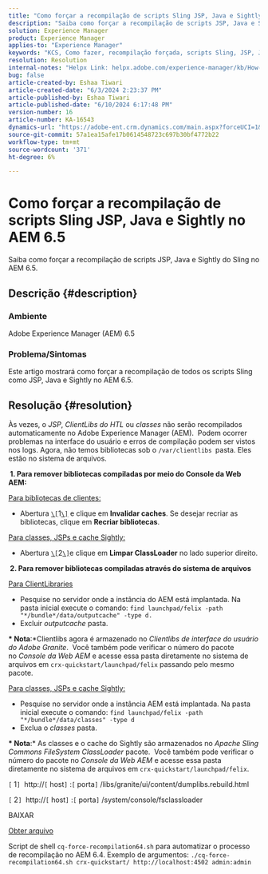 ```yaml
---
title: "Como forçar a recompilação de scripts Sling JSP, Java e Sightly no AEM 6.5"
description: "Saiba como forçar a recompilação de scripts JSP, Java e Sightly do Sling no AEM 6.5."
solution: Experience Manager
product: Experience Manager
applies-to: "Experience Manager"
keywords: "KCS, Como fazer, recompilação forçada, scripts Sling, JSP, Java, Sightly, AEM 6.5, Adobe Experience Manager 6.5"
resolution: Resolution
internal-notes: "Helpx Link: helpx.adobe.com/experience-manager/kb/How-to-force-a-recompilation-of-all-Sling-scripts-jsps-java-sightly-on-AEM-6-4.html"
bug: false
article-created-by: Eshaa Tiwari
article-created-date: "6/3/2024 2:23:37 PM"
article-published-by: Eshaa Tiwari
article-published-date: "6/10/2024 6:17:48 PM"
version-number: 16
article-number: KA-16543
dynamics-url: "https://adobe-ent.crm.dynamics.com/main.aspx?forceUCI=1&pagetype=entityrecord&etn=knowledgearticle&id=611f91d7-b421-ef11-840b-6045bd0201f5"
source-git-commit: 57a1ea15afe17b0614548723c697b30bf4772b22
workflow-type: tm+mt
source-wordcount: '371'
ht-degree: 6%

---
```


# Como forçar a recompilação de scripts Sling JSP, Java e Sightly no AEM 6.5


Saiba como forçar a recompilação de scripts JSP, Java e Sightly do Sling no AEM 6.5.

## Descrição {#description}


### <b>Ambiente</b>

Adobe Experience Manager (AEM) 6.5

### <b>Problema/Sintomas</b>

Este artigo mostrará como forçar a recompilação de todos os scripts Sling como JSP, Java e Sightly no AEM 6.5.


## Resolução {#resolution}


Às vezes, o *JSP*, *ClientLibs do HTL* ou *classes* não serão recompilados automaticamente no Adobe Experience Manager (AEM).  Podem ocorrer problemas na interface do usuário e erros de compilação podem ser vistos nos logs. Agora, não temos bibliotecas sob o `/var/clientlibs `pasta. Eles estão no sistema de arquivos.

<b> 1. Para remover bibliotecas compiladas por meio do Console da Web AEM:</b>

<u>Para bibliotecas de clientes:</u>

- Abertura [`\[`](https://libs/granite/ui/content/dumplibs.rebuild.html)1[`\]`](https://libs/granite/ui/content/dumplibs.rebuild.html) e clique em <b>Invalidar caches</b>. Se desejar recriar as bibliotecas, clique em <b>Recriar bibliotecas</b>.


<u>Para classes, JSPs e cache Sightly:</u>

- Abertura [`\[`](https://&lt;host>:&lt;port>/system/console/fsclassloader)2[`\]`](https://&lt;host>:&lt;port>/system/console/fsclassloader)e clique em <b>Limpar ClassLoader</b> no lado superior direito.


<b> 2. Para remover bibliotecas compiladas através do sistema de arquivos</b>

<u>Para ClientLibraries</u>

- Pesquise no servidor onde a instância do AEM está implantada. Na pasta inicial execute o comando: `find launchpad/felix -path "*/bundle*/data/outputcache" -type d.`
- Excluir *outputcache* pasta.


<b>* Nota</b>:*Clientlibs agora é armazenado no *Clientlibs de interface do usuário do Adobe Granite*.  Você também pode verificar o número do pacote no *Console da Web AEM* e acesse essa pasta diretamente no sistema de arquivos em `crx-quickstart/launchpad/felix` passando pelo mesmo pacote.

<u>Para classes, JSPs e cache Sightly:</u>

- Pesquise no servidor onde a instância AEM está implantada. Na pasta inicial execute o comando: `find launchpad/felix -path "*/bundle*/data/classes" -type d`
- Exclua o *classes* pasta.


<b>* Nota</b>:* As classes e o cache do Sightly são armazenados no *Apache Sling Commons FileSystem ClassLoader* pacote.  Você também pode verificar o número do pacote no *Console da Web AEM* e acesse essa pasta diretamente no sistema de arquivos em `crx-quickstart/launchpad/felix`.

`[` 1`]`  http://`[` host`]` :`[` porta`]` /libs/granite/ui/content/dumplibs.rebuild.html

`[` 2`]`  http://`[` host`]` :`[` porta`]` /system/console/fsclassloader



BAIXAR

[Obter arquivo](https://helpx.adobe.com/content/dam/help/en/experience-manager/kb/How-to-force-a-recompilation-of-all-Sling-scripts-jsps-java-sightly-on-AEM-6-4/_jcr_content/main-pars/download_section/download-1/cq-force-recompilation64.zip "cq-force-recompilation64.zip")

Script de shell `cq-force-recompilation64.sh` para automatizar o processo de recompilação no AEM 6.4. Exemplo de argumentos: `./cq-force-recompilation64.sh crx-quickstart/ http://localhost:4502 admin:admin`
